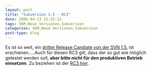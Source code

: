 ```yaml
---
layout: post
title: "Subversion 1.5 - RC3"
date: 2008-04-13 15:32:12
tags: SKM,Neue Versionen,Subversion
categories: SKM,Neue Versionen,Subversion
post-type: blog
---
```

Es ist so weit, ein <a href="http://subversion.tigris.org/servlets/ReadMsg?list=dev&msgNo=137211"  title="Announcement">dritter Release Candiate von der SVN 1.5.</a> ist erschienen.....Auch für diesen RC3 gilt, dass der so gut wie möglich getestet werden soll, <strong>aber bitte nicht für den produktiven Betrieb einsetzen</strong>.  Zu beziehen ist der <a href="http://orac.ece.utexas.edu/pub/svn/1.5.0-rc3/"  title="Download RC3">RC3 hier</a>.
